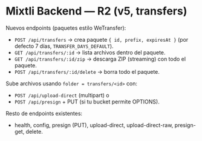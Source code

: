 # Mixtli Backend — R2 (v5, transfers)

Nuevos endpoints (paquetes estilo WeTransfer):
- `POST /api/transfers` → crea paquete `{ id, prefix, expiresAt }` (por defecto 7 días, `TRANSFER_DAYS_DEFAULT`).
- `GET /api/transfers/:id` → lista archivos dentro del paquete.
- `GET /api/transfers/:id/zip` → descarga ZIP (streaming) con todo el paquete.
- `POST /api/transfers/:id/delete` → borra todo el paquete.

Sube archivos usando `folder = transfers/<id>` con:
- `POST /api/upload-direct` (multipart) o
- `POST /api/presign` + PUT (si tu bucket permite OPTIONS).

Resto de endpoints existentes:
- health, config, presign (PUT), upload-direct, upload-direct-raw, presign-get, delete.